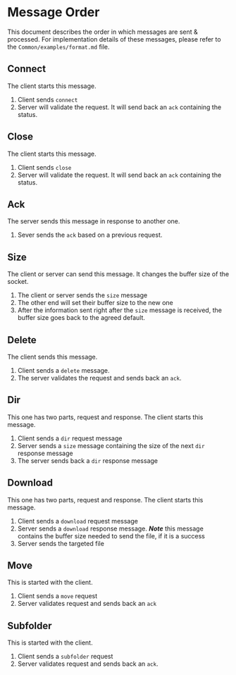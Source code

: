 # Message Order

This document describes the order in which messages are sent & processed.
For implementation details of these messages, please refer to the `Common/examples/format.md` file. 

## Connect

The client starts this message.
1. Client sends `connect`
2. Server will validate the request. It will send back an `ack` containing the status.

## Close

The client starts this message.
1. Client sends `close`
2. Server will validate the request. It will send back an `ack` containing the status.

## Ack

The server sends this message in response to another one.
1. Sever sends the `ack` based on a previous request.

## Size

The client or server can send this message. It changes the buffer size of the socket. 
1. The client or server sends the `size` message
2. The other end will set their buffer size to the new one
3. After the information sent right after the `size` message is received, the buffer size goes back to the agreed default.

## Delete

The client sends this message.
1. Client sends a `delete` message.
2. The server validates the request and sends back an `ack`.

## Dir

This one has two parts, request and response. The client starts this message.
1. Client sends a `dir` request message
2. Server sends a `size` message containing the size of the next `dir` response message
3. The server sends back a `dir` response message

## Download

This one has two parts, request and response. The client starts this message.
1. Client sends a `download` request message
2. Server sends a `download` response message. ***Note*** this message contains the buffer size needed to send the file, if it is a success
3. Server sends the targeted file

## Move

This is started with the client.
1. Client sends a `move` request
2. Server validates request and sends back an `ack`

## Subfolder

This is started with the client.
1. Client sends a `subfolder` request
2. Server validates request and sends back an `ack`.